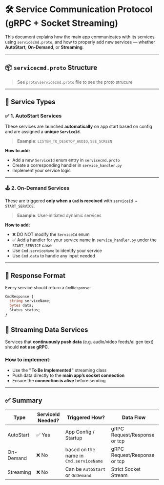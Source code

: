 # 🛠️ Service Communication Protocol (gRPC + Socket Streaming)

This document explains how the main app communicates with its services using `servicecmd.proto`, and how to properly add new services — whether **AutoStart**, **On-Demand**, or **Streaming**.

---

## 📦 `servicecmd.proto` Structure
> See `proto\servicecmd.proto` file to see the proto strucure
---
## 🚀 Service Types

### ✅ 1. AutoStart Services

These services are launched **automatically** on app start based on config and are assigned a **unique `ServiceId`**.

> **Example**: `LISTEN_TO_DESKTOP_AUDIO`, `SEE_SCREEN`

**How to add:**
- Add a new `ServiceId` enum entry in `servicecmd.proto`
- Create a corresponding handler in `service_handler.py`
- Implement your service logic

---

### 🕹️ 2. On-Demand Services

These are triggered **only when a `Cmd` is received** with `serviceId = START_SERVICE`.

> **Example**: User-initiated dynamic services

**How to add:**
- ❌ DO NOT modify the `ServiceId` enum
- ✅ Add a handler for your service name in `service_handler.py` under the `START_SERVICE` case
- Use `Cmd.serviceName` to identify your service
- Use `Cmd.data` to handle any input needed

---

## 🔁 Response Format

Every service should return a `CmdResponse`:

```proto
CmdResponse {
  string serviceName;
  bytes data;
  Status status;
}
```
## 📡 Streaming Data Services

Services that **continuously push data** (e.g. audio/video feeds/ai gen text) should **not use gRPC**.

### How to implement:
- Use the **"To Be Implemented"** streaming class
- Push data directly to the **main app’s socket connection**
- Ensure the **connection is alive** before sending

---

## ✅ Summary

| Type        | ServiceId Needed? | Triggered How?           | Data Flow                |
|-------------|-------------------|---------------------------|--------------------------|
| AutoStart   | ✅ Yes            | App Config / Startup      | gRPC Request/Response or tcp    |
| On-Demand   | ❌ No             | based on the name in `Cmd.serviceName` | gRPC Request/Response or tcp    |
| Streaming   | ❌ No             | Can be `AutoStart` or `OnDemand`       | Strict Socket Stream |

